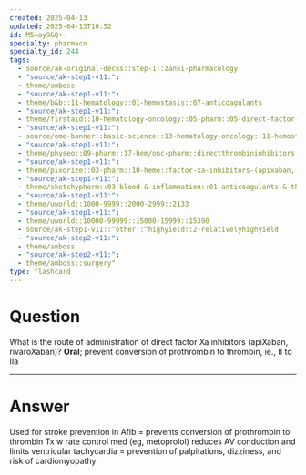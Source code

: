 ```yaml
---
created: 2025-04-13
updated: 2025-04-13T10:52
id: M5=ay9&Q+-
specialty: pharmaco
specialty_id: 244
tags:
  - source/ak-original-decks::step-1::zanki-pharmacology
  - "source/ak-step1-v11:": 
  - theme/amboss
  - "source/ak-step1-v11:": 
  - theme/b&b::11-hematology::01-hemostasis::07-anticoagulants
  - "source/ak-step1-v11:": 
  - theme/firstaid::10-hematology-oncology::05-pharm::05-direct-factor-xa-inhibitors
  - "source/ak-step1-v11:": 
  - source/ome-banner::basic-science::13-hematology-oncology::11-hemostasis
  - "source/ak-step1-v11:": 
  - theme/physeo::09-pharm::17-hem/onc-pharm::directthrombininhibitors-directfactorxainhibitors
  - "source/ak-step1-v11:": 
  - theme/pixorize::03-pharm::10-heme::factor-xa-inhibitors-(apixaban,-rivaroxaban,-edoxaban)
  - "source/ak-step1-v11:": 
  - theme/sketchypharm::03-blood-&-inflammation::01-anticoagulants-&-thrombolytics::01-heparin,-lmwh,-fondaparinux,-direct-thrombin-inhibitors,-xa-inhibitors
  - "source/ak-step1-v11:": 
  - theme/uworld::1000-9999::2000-2999::2133
  - "source/ak-step1-v11:": 
  - theme/uworld::10000-99999::15000-15999::15390
  - source/ak-step1-v11::^other::^highyield::2-relativelyhighyield
  - "source/ak-step2-v11:": 
  - theme/amboss
  - "source/ak-step2-v11:": 
  - theme/amboss::surgery"
type: flashcard
---
```


# Question
What is the route of administration of direct factor Xa inhibitors (apiXaban, rivaroXaban)?    **Oral**; prevent conversion of prothrombin to thrombin, ie., II to IIa

---

# Answer
Used for stroke prevention in Afib = prevents conversion of prothrombin to thrombin Tx w rate control med (eg, metoprolol) reduces AV conduction and limits ventricular tachycardia = prevention of palpitations, dizziness, and risk of cardiomyopathy